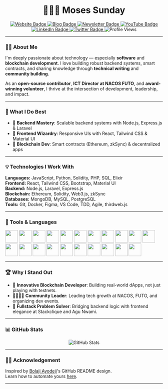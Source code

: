 <div align="center">

# 👨🏾‍💻 Moses Sunday

<a href="[https://moses-xbe9.onrender.com](https://moeth.vercel.app/)/">
  <img src="https://img.shields.io/badge/-Website-3B7EBF?style=for-the-badge&logo=amp&logoColor=white" alt="Website Badge">
</a>
<a href="https://moses-sunday.hashnode.dev/">
  <img src="https://img.shields.io/badge/-Blog-3B7EBF?style=for-the-badge&logo=Hashnode&logoColor=white" alt="Blog Badge">
</a>
<a href="https://moses-sunday.hashnode.dev/newsletter">
  <img src="https://img.shields.io/badge/-Newsletter-3B7EBF?style=for-the-badge&logo=Substack&logoColor=white" alt="Newsletter Badge">
</a>
<a href="https://youtube.com/@mosessunday-p6q?si=QNh8m3tbYsOucYJ8">
  <img src="https://img.shields.io/badge/-YouTube-3B7EBF?style=for-the-badge&logo=Youtube&logoColor=white" alt="YouTube Badge">
</a>
<a href="https://linkedin.com/in/moses-sunday">
  <img src="https://img.shields.io/badge/-LinkedIn-3B7EBF?style=for-the-badge&logo=Linkedin&logoColor=white" alt="LinkedIn Badge">
</a>
<a href="https://x.com/Techboy1999">
  <img src="https://img.shields.io/badge/@Moses_Sunday_-3B7EBF?style=for-the-badge&logo=x&logoColor=white" alt="Twitter Badge">
</a>

<img src="https://komarev.com/ghpvc/?username=Moses-main&style=for-the-badge" alt="Profile Views" />

</div>

---

### 👋🏾 About Me

I'm deeply passionate about technology — especially **software** and **blockchain development**. I love building robust backend systems, smart contracts, and sharing knowledge through **technical writing** and **community building**.

As an **open-source contributor**, **ICT Director at NACOS FUTO**, and **award-winning volunteer**, I thrive at the intersection of development, leadership, and impact.

---

### 🌟 What I Do Best

- 🔧 **Backend Mastery**: Scalable backend systems with Node.js, Express.js & Laravel  
- 🎨 **Frontend Wizardry**: Responsive UIs with React, Tailwind CSS & Material UI  
- 🔐 **Blockchain Dev**: Smart contracts (Ethereum, zkSync) & decentralized apps  

---

### 💡 Technologies I Work With

**Languages:** JavaScript, Python, Solidity, PHP, SQL, Elixir  
**Frontend:** React, Tailwind CSS, Bootstrap, Material UI  
**Backend:** Node.js, Laravel, Express.js  
**Blockchain:** Ethereum, Solidity, Web3.js, zkSync  
**Databases:** MongoDB, MySQL, PostgreSQL  
**Tools:** Git, Docker, Figma, VS Code, TDD, Agile, thirdweb.js

---

### 🧰 Tools & Languages

<p align="left">
  <img src="https://cdn.jsdelivr.net/gh/devicons/devicon/icons/javascript/javascript-plain.svg" width="40"/>
  <img src="https://cdn.jsdelivr.net/gh/devicons/devicon/icons/react/react-original.svg" width="40"/>
  <img src="https://cdn.jsdelivr.net/gh/devicons/devicon/icons/nodejs/nodejs-original.svg" width="40"/>
  <img src="https://cdn.jsdelivr.net/gh/devicons/devicon/icons/python/python-original.svg" width="40"/>
  <img src="https://cdn.jsdelivr.net/gh/devicons/devicon/icons/php/php-original.svg" width="40"/>
  <img src="https://cdn.jsdelivr.net/gh/devicons/devicon/icons/laravel/laravel-plain-wordmark.svg" width="40"/>
  <img src="https://cdn.jsdelivr.net/gh/devicons/devicon/icons/express/express-original.svg" width="40"/>
  <img src="https://cdn.jsdelivr.net/gh/devicons/devicon/icons/mongodb/mongodb-original-wordmark.svg" width="40"/>
  <img src="https://cdn.jsdelivr.net/gh/devicons/devicon/icons/mysql/mysql-original-wordmark.svg" width="40"/>
  <img src="https://cdn.jsdelivr.net/gh/devicons/devicon/icons/github/github-original.svg" width="40"/>
  <img src="https://cdn.jsdelivr.net/gh/devicons/devicon/icons/html5/html5-plain.svg" width="40"/>
  <img src="https://cdn.jsdelivr.net/gh/devicons/devicon/icons/css3/css3-plain.svg" width="40"/>
  <img src="https://cdn.jsdelivr.net/gh/devicons/devicon/icons/bootstrap/bootstrap-original.svg" width="40"/>
  <img src="https://cdn.jsdelivr.net/gh/devicons/devicon/icons/solidity/solidity-original.svg" width="40"/>
  <img src="https://cdn.jsdelivr.net/gh/devicons/devicon/icons/hardhat/hardhat-original.svg" width="40"/>
  <img src="https://cdn.jsdelivr.net/gh/devicons/devicon/icons/rust/rust-plain.svg" width="40"/>
  <img src="https://cdn.jsdelivr.net/gh/devicons/devicon/icons/django/django-plain.svg" width="40"/>
  <img src="https://cdn.jsdelivr.net/gh/devicons/devicon/icons/bash/bash-original.svg" width="40"/>
  <img src="https://cdn.jsdelivr.net/gh/devicons/devicon/icons/vscode/vscode-original.svg" width="40"/>
  <img src="https://cdn.jsdelivr.net/gh/devicons/devicon/icons/azure/azure-original-wordmark.svg" width="40"/>
  <img src="https://cdn.jsdelivr.net/gh/devicons/devicon/icons/git/git-original.svg" width="40"/>
</p>

---

### 🏆 Why I Stand Out

- 🧠 **Innovative Blockchain Developer**: Building real-world dApps, not just playing with testnets.  
- 🫱🏾‍🫲🏽 **Community Leader**: Leading tech growth at NACOS, FUTO, and organizing dev events.  
- 🧩 **Fullstack Problem Solver**: Bridging backend logic with frontend elegance at Stackclique and Agu Nwami.

---

### 📊 GitHub Stats

<p align="center">
  <img src="https://github-readme-stats.vercel.app/api?username=Moses-main&show_icons=true&hide_border=true&include_all_commits=true&custom_title=My%20GitHub%20Stats&title_color=3B7EBF&text_color=444&icon_color=3B7EBF&theme=transparent" alt="GitHub Stats"/>
</p>

---

### 🙏🏾 Acknowledgement

Inspired by [Bolaji Ayodeji](https://github.com/BolajiAyodeji/BolajiAyodeji)'s GitHub README design.  
Learn how to automate yours [here](https://blog.bolajiayodeji.com/how-to-create-an-automated-profile-readme-using-nodejs-and-github-actions?utm_source=github-profile).

---
